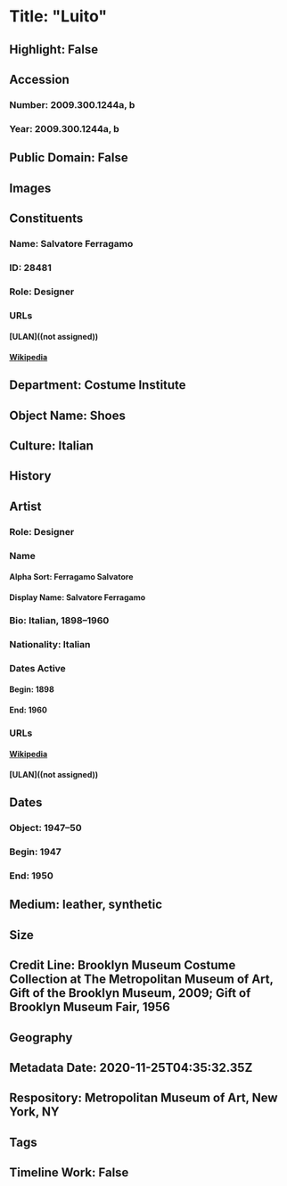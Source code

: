# Title: "Luito"
## Highlight: False
## Accession
### Number: 2009.300.1244a, b
### Year: 2009.300.1244a, b
## Public Domain: False
## Images
## Constituents
### Name: Salvatore Ferragamo
### ID: 28481
### Role: Designer
### URLs
#### [ULAN]((not assigned))
#### [Wikipedia](https://www.wikidata.org/wiki/Q981342)
## Department: Costume Institute
## Object Name: Shoes
## Culture: Italian
## History
## Artist
### Role: Designer
### Name
#### Alpha Sort: Ferragamo Salvatore
#### Display Name: Salvatore Ferragamo
### Bio: Italian, 1898–1960
### Nationality: Italian
### Dates Active
#### Begin: 1898
#### End: 1960
### URLs
#### [Wikipedia](https://www.wikidata.org/wiki/Q981342)
#### [ULAN]((not assigned))
## Dates
### Object: 1947–50
### Begin: 1947
### End: 1950
## Medium: leather, synthetic
## Size
## Credit Line: Brooklyn Museum Costume Collection at The Metropolitan Museum of Art, Gift of the Brooklyn Museum, 2009; Gift of Brooklyn Museum Fair, 1956
## Geography
## Metadata Date: 2020-11-25T04:35:32.35Z
## Respository: Metropolitan Museum of Art, New York, NY
## Tags
## Timeline Work: False